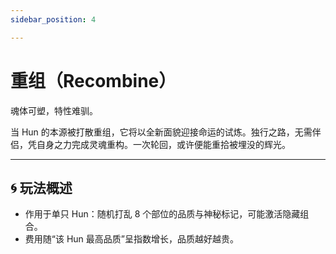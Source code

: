 ```yaml
---
sidebar_position: 4

---
```


# 重组（Recombine）

魂体可塑，特性难驯。

当 Hun 的本源被打散重组，它将以全新面貌迎接命运的试炼。独行之路，无需伴侣，凭自身之力完成灵魂重构。一次轮回，或许便能重拾被埋没的辉光。

---

## 🌀 玩法概述

* 作用于单只 Hun：随机打乱 8 个部位的品质与神秘标记，可能激活隐藏组合。
* 费用随“该 Hun 最高品质”呈指数增长，品质越好越贵。
